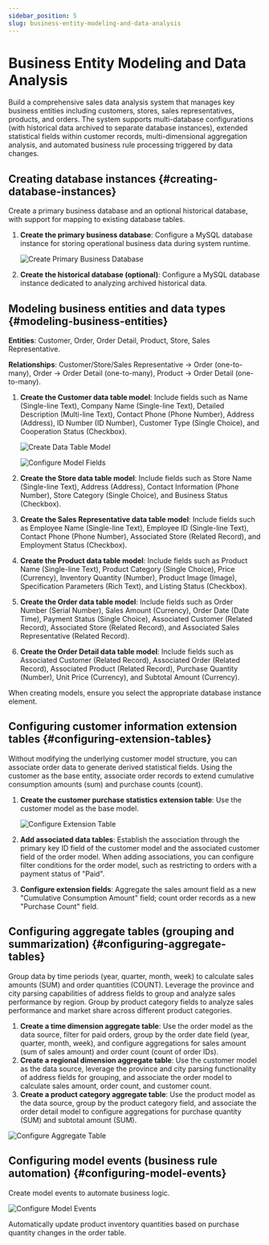```yaml
---
sidebar_position: 5
slug: business-entity-modeling-and-data-analysis
---
```


# Business Entity Modeling and Data Analysis

Build a comprehensive sales data analysis system that manages key business entities including customers, stores, sales representatives, products, and orders. The system supports multi-database configurations (with historical data archived to separate database instances), extended statistical fields within customer records, multi-dimensional aggregation analysis, and automated business rule processing triggered by data changes.

## Creating database instances {#creating-database-instances}

Create a primary business database and an optional historical database, with support for mapping to existing database tables.

1. **Create the primary business database**: Configure a MySQL database instance for storing operational business data during system runtime.
   
    ![Create Primary Business Database](./img/jitorm/create-database-element.png "Create Primary Business Database")
   
2. **Create the historical database (optional)**: Configure a MySQL database instance dedicated to analyzing archived historical data.

## Modeling business entities and data types {#modeling-business-entities}

**Entities**: Customer, Order, Order Detail, Product, Store, Sales Representative.

**Relationships**: Customer/Store/Sales Representative → Order (one-to-many), Order → Order Detail (one-to-many), Product → Order Detail (one-to-many).

1. **Create the Customer data table model**: Include fields such as Name (Single-line Text), Company Name (Single-line Text), Detailed Description (Multi-line Text), Contact Phone (Phone Number), Address (Address), ID Number (ID Number), Customer Type (Single Choice), and Cooperation Status (Checkbox).
   
   ![Create Data Table Model](./img/jitorm/create-data-table-model.png "Create Data Table Model")

   ![Configure Model Fields](./img/jitorm/configure-model-fields.png "Configure Model Fields")

2. **Create the Store data table model**: Include fields such as Store Name (Single-line Text), Address (Address), Contact Information (Phone Number), Store Category (Single Choice), and Business Status (Checkbox).
3. **Create the Sales Representative data table model**: Include fields such as Employee Name (Single-line Text), Employee ID (Single-line Text), Contact Phone (Phone Number), Associated Store (Related Record), and Employment Status (Checkbox).
4. **Create the Product data table model**: Include fields such as Product Name (Single-line Text), Product Category (Single Choice), Price (Currency), Inventory Quantity (Number), Product Image (Image), Specification Parameters (Rich Text), and Listing Status (Checkbox).
5. **Create the Order data table model**: Include fields such as Order Number (Serial Number), Sales Amount (Currency), Order Date (Date Time), Payment Status (Single Choice), Associated Customer (Related Record), Associated Store (Related Record), and Associated Sales Representative (Related Record).
6. **Create the Order Detail data table model**: Include fields such as Associated Customer (Related Record), Associated Order (Related Record), Associated Product (Related Record), Purchase Quantity (Number), Unit Price (Currency), and Subtotal Amount (Currency).

When creating models, ensure you select the appropriate database instance element.

## Configuring customer information extension tables {#configuring-extension-tables}

Without modifying the underlying customer model structure, you can associate order data to generate derived statistical fields. Using the customer as the base entity, associate order records to extend cumulative consumption amounts (sum) and purchase counts (count).

1. **Create the customer purchase statistics extension table**: Use the customer model as the base model.
   
   ![Configure Extension Table](./img/jitorm/configure-extended-table.png "Configure Extension Table")

2. **Add associated data tables**: Establish the association through the primary key ID field of the customer model and the associated customer field of the order model. When adding associations, you can configure filter conditions for the order model, such as restricting to orders with a payment status of "Paid".
3. **Configure extension fields**: Aggregate the sales amount field as a new "Cumulative Consumption Amount" field; count order records as a new "Purchase Count" field.

## Configuring aggregate tables (grouping and summarization) {#configuring-aggregate-tables}

Group data by time periods (year, quarter, month, week) to calculate sales amounts (SUM) and order quantities (COUNT). Leverage the province and city parsing capabilities of address fields to group and analyze sales performance by region. Group by product category fields to analyze sales performance and market share across different product categories.

1. **Create a time dimension aggregate table**: Use the order model as the data source, filter for paid orders, group by the order date field (year, quarter, month, week), and configure aggregations for sales amount (sum of sales amount) and order count (count of order IDs).
2. **Create a regional dimension aggregate table**: Use the customer model as the data source, leverage the province and city parsing functionality of address fields for grouping, and associate the order model to calculate sales amount, order count, and customer count.
3. **Create a product category aggregate table**: Use the product model as the data source, group by the product category field, and associate the order detail model to configure aggregations for purchase quantity (SUM) and subtotal amount (SUM).

![Configure Aggregate Table](./img/jitorm/configure-aggregate-table.png "Configure Aggregate Table")

## Configuring model events (business rule automation) {#configuring-model-events}

Create model events to automate business logic.

![Configure Model Events](./img/jitorm/configure-model-events.png "Configure Model Events")

Automatically update product inventory quantities based on purchase quantity changes in the order table.
